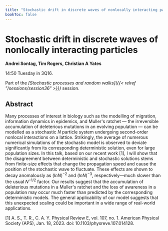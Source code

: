 ```yaml
---
title: "Stochastic drift in discrete waves of nonlocally interacting particles"
bookToc: false
---
```


# Stochastic drift in discrete waves of nonlocally interacting particles

**Andrei Sontag, Tim Rogers, Christian A Yates**

14:50 Tuesday in 3Q16.

Part of the *[Stochastic processes and random walks]({{< relref "/sessions/session36" >}})* session.

## Abstract

Many processes of interest in biology such as the modelling of migration, information dynamics in epidemics, and Muller's ratchet — the irreversible accumulation of deleterious mutations in an evolving population — can be modelled as a stochastic $N$ particle system undergoing second-order nonlocal interactions on a lattice. Strikingly, the average of numerous numerical simulations of the stochastic model is observed to deviate significantly from its corresponding deterministic solution, even for large population sizes. In this talk, based on our recent work [1], I will show that the disagreement between deterministic and stochastic solutions stems from finite-size effects that change the propagation speed and cause the position of the stochastic wave to fluctuate. These effects are shown to decay anomalously as $(ln N)^{-2}$ and $(ln N)^{-3}$, respectively—much slower than the usual $N^{-1/2}$ factor. Our results suggest that the accumulation of deleterious mutations in a Muller's ratchet and the loss of awareness in a population may occur much faster than predicted by the corresponding deterministic models. The general applicability of our model suggests that this unexpected scaling could be important in a wide range of real-world applications.

[1] A. S., T. R., C. A. Y. Physical Review E, vol. 107, no. 1. American Physical Society (APS), Jan. 18, 2023. doi: 10.1103/physreve.107.014128.


